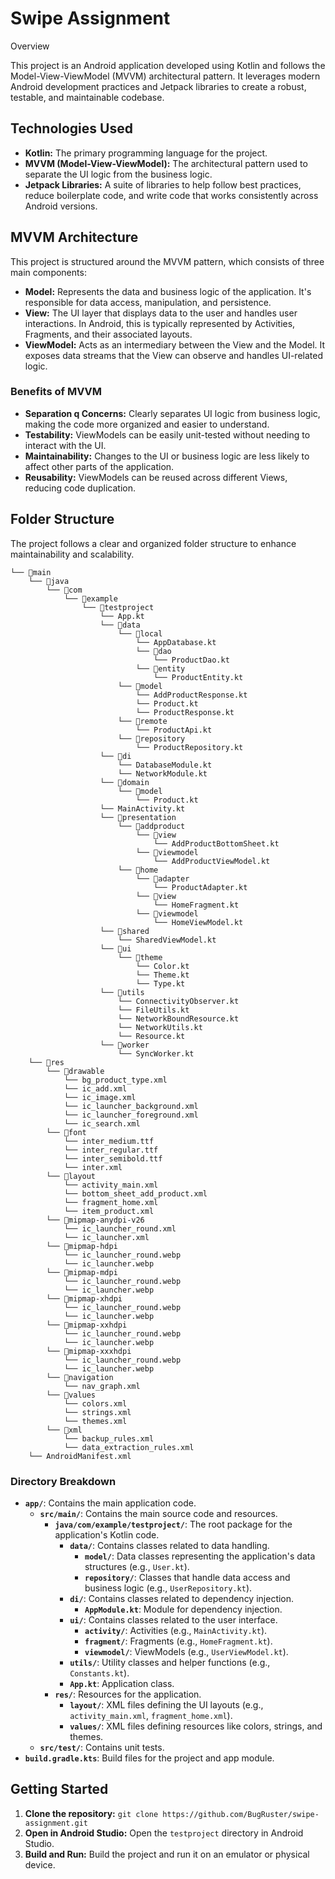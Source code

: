 # Swipe Assignment

Overview

This project is an Android application developed using Kotlin and follows the Model-View-ViewModel (MVVM) architectural pattern. It leverages modern Android development practices and Jetpack libraries to create a robust, testable, and maintainable codebase.

## Technologies Used

* **Kotlin:** The primary programming language for the project.
* **MVVM (Model-View-ViewModel):** The architectural pattern used to separate the UI logic from the business logic.
* **Jetpack Libraries:** A suite of libraries to help follow best practices, reduce boilerplate code, and write code that works consistently across Android versions.

## MVVM Architecture

This project is structured around the MVVM pattern, which consists of three main components:

* **Model:** Represents the data and business logic of the application. It's responsible for data access, manipulation, and persistence.
* **View:** The UI layer that displays data to the user and handles user interactions. In Android, this is typically represented by Activities, Fragments, and their associated layouts.
* **ViewModel:** Acts as an intermediary between the View and the Model. It exposes data streams that the View can observe and handles UI-related logic.

### Benefits of MVVM

* **Separation q Concerns:** Clearly separates UI logic from business logic, making the code more organized and easier to understand.
* **Testability:** ViewModels can be easily unit-tested without needing to interact with the UI.
* **Maintainability:** Changes to the UI or business logic are less likely to affect other parts of the application.
* **Reusability:** ViewModels can be reused across different Views, reducing code duplication.

## Folder Structure

The project follows a clear and organized folder structure to enhance maintainability and scalability.

```
└── 📁main
    └── 📁java
        └── 📁com
            └── 📁example
                └── 📁testproject
                    └── App.kt
                    └── 📁data
                        └── 📁local
                            └── AppDatabase.kt
                            └── 📁dao
                                └── ProductDao.kt
                            └── 📁entity
                                └── ProductEntity.kt
                        └── 📁model
                            └── AddProductResponse.kt
                            └── Product.kt
                            └── ProductResponse.kt
                        └── 📁remote
                            └── ProductApi.kt
                        └── 📁repository
                            └── ProductRepository.kt
                    └── 📁di
                        └── DatabaseModule.kt
                        └── NetworkModule.kt
                    └── 📁domain
                        └── 📁model
                            └── Product.kt
                    └── MainActivity.kt
                    └── 📁presentation
                        └── 📁addproduct
                            └── 📁view
                                └── AddProductBottomSheet.kt
                            └── 📁viewmodel
                                └── AddProductViewModel.kt
                        └── 📁home
                            └── 📁adapter
                                └── ProductAdapter.kt
                            └── 📁view
                                └── HomeFragment.kt
                            └── 📁viewmodel
                                └── HomeViewModel.kt
                    └── 📁shared
                        └── SharedViewModel.kt
                    └── 📁ui
                        └── 📁theme
                            └── Color.kt
                            └── Theme.kt
                            └── Type.kt
                    └── 📁utils
                        └── ConnectivityObserver.kt
                        └── FileUtils.kt
                        └── NetworkBoundResource.kt
                        └── NetworkUtils.kt
                        └── Resource.kt
                    └── 📁worker
                        └── SyncWorker.kt
    └── 📁res
        └── 📁drawable
            └── bg_product_type.xml
            └── ic_add.xml
            └── ic_image.xml
            └── ic_launcher_background.xml
            └── ic_launcher_foreground.xml
            └── ic_search.xml
        └── 📁font
            └── inter_medium.ttf
            └── inter_regular.ttf
            └── inter_semibold.ttf
            └── inter.xml
        └── 📁layout
            └── activity_main.xml
            └── bottom_sheet_add_product.xml
            └── fragment_home.xml
            └── item_product.xml
        └── 📁mipmap-anydpi-v26
            └── ic_launcher_round.xml
            └── ic_launcher.xml
        └── 📁mipmap-hdpi
            └── ic_launcher_round.webp
            └── ic_launcher.webp
        └── 📁mipmap-mdpi
            └── ic_launcher_round.webp
            └── ic_launcher.webp
        └── 📁mipmap-xhdpi
            └── ic_launcher_round.webp
            └── ic_launcher.webp
        └── 📁mipmap-xxhdpi
            └── ic_launcher_round.webp
            └── ic_launcher.webp
        └── 📁mipmap-xxxhdpi
            └── ic_launcher_round.webp
            └── ic_launcher.webp
        └── 📁navigation
            └── nav_graph.xml
        └── 📁values
            └── colors.xml
            └── strings.xml
            └── themes.xml
        └── 📁xml
            └── backup_rules.xml
            └── data_extraction_rules.xml
    └── AndroidManifest.xml
```

### Directory Breakdown

* **`app/`**: Contains the main application code.
  * **`src/main/`**: Contains the main source code and resources.
    * **`java/com/example/testproject/`**: The root package for the application's Kotlin code.
      * **`data/`**: Contains classes related to data handling.
        * **`model/`**: Data classes representing the application's data structures (e.g., `User.kt`).
        * **`repository/`**: Classes that handle data access and business logic (e.g., `UserRepository.kt`).
      * **`di/`**: Contains classes related to dependency injection.
        * **`AppModule.kt`**: Module for dependency injection.
      * **`ui/`**: Contains classes related to the user interface.
        * **`activity/`**: Activities (e.g., `MainActivity.kt`).
        * **`fragment/`**: Fragments (e.g., `HomeFragment.kt`).
        * **`viewmodel/`**: ViewModels (e.g., `UserViewModel.kt`).
      * **`utils/`**: Utility classes and helper functions (e.g., `Constants.kt`).
      * **`App.kt`**: Application class.
    * **`res/`**: Resources for the application.
      * **`layout/`**: XML files defining the UI layouts (e.g., `activity_main.xml`, `fragment_home.xml`).
      * **`values/`**: XML files defining resources like colors, strings, and themes.
  * **`src/test/`**: Contains unit tests.
* **`build.gradle.kts`**: Build files for the project and app module.

## Getting Started

1. **Clone the repository:** `git clone https://github.com/BugRuster/swipe-assignment.git`
2. **Open in Android Studio:** Open the `testproject` directory in Android Studio.
3. **Build and Run:** Build the project and run it on an emulator or physical device.
